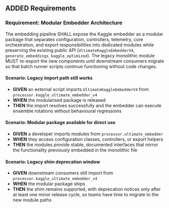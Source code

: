 ## ADDED Requirements

### Requirement: Modular Embedder Architecture
The embedding pipeline SHALL expose the Kaggle embedder as a modular package that separates configuration, controllers, telemetry, core orchestration, and export responsibilities into dedicated modules while preserving the existing public API (`UltimateKaggleEmbedderV4`, `generate_embeddings_kaggle_optimized`). The legacy monolithic module MUST re-export the new components until downstream consumers migrate so that batch runner scripts continue functioning without code changes.

#### Scenario: Legacy import path still works
- **GIVEN** an external script imports `UltimateKaggleEmbedderV4` from `processor.kaggle_ultimate_embedder_v4`
- **WHEN** the modularised package is released
- **THEN** the import resolves successfully and the embedder can execute ensemble rotations without behavioural regressions

#### Scenario: Modular package available for direct use
- **GIVEN** a developer imports modules from `processor.ultimate_embedder`
- **WHEN** they access configuration classes, controllers, or export helpers
- **THEN** the modules provide stable, documented interfaces that mirror the functionality previously embedded in the monolithic file

#### Scenario: Legacy shim deprecation window
- **GIVEN** downstream consumers still import from `processor.kaggle_ultimate_embedder_v4`
- **WHEN** the modular package ships
- **THEN** the shim remains supported, with deprecation notices only after at least one minor release cycle, so teams have time to migrate to the new module paths
